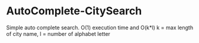 # AutoComplete-CitySearch
Simple auto complete search. O(1) execution time and O(k*l) k = max length of city name, l = number of alphabet letter
